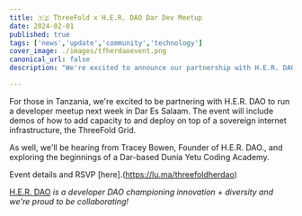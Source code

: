 ```yaml
---
title: 🇹🇿 ThreeFold x H.E.R. DAO Dar Dev Meetup
date: 2024-02-01
published: true
tags: ['news','update','community','technology']
cover_image: ./images/tfherdaoevent.png
canonical_url: false
description: "We're excited to announce our partnership with H.E.R. DAO for a developer meetup in Dar Es Salaam, Tanzania next week, showcasing demos on deploying on the ThreeFold Grid."

---
```


For those in Tanzania, we're excited to be partnering with H.E.R. DAO to run a developer meetup next week in Dar Es Salaam. The event will include demos of how to add capacity to and deploy on top of a sovereign internet infrastructure, the ThreeFold Grid.

As well, we'll be hearing from Tracey Bowen, Founder of H.E.R. DAO., and exploring the beginnings of a Dar-based Dunia Yetu Coding Academy.

Event details and RSVP [here].(https://lu.ma/threefoldherdao)

[H.E.R. DAO](https://www.her-dao.xyz/) *is a developer DAO championing innovation + diversity and we're proud to be collaborating!*